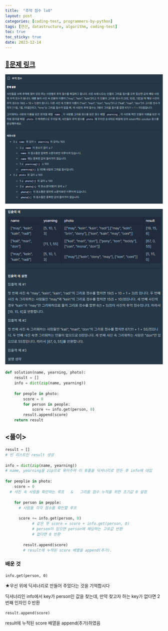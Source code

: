 ```yaml
---
title:  "추억 점수 lv0"
layout: post
categories: [coding-test, programmers-by-python] 
tags: [연산, datastructure, algorithm, coding-test]
toc: true
toc_sticky: true
date: 2023-12-14 
---
```


## [🌈문제 링크](https://school.programmers.co.kr/learn/courses/30/lessons/176963)

![Desktop View](/assets/img/programmers-py/2023-12-14-score-of-memory/0.png)

![Desktop View](/assets/img/programmers-py/2023-12-14-score-of-memory/1.png)

```python
def solution(name, yearning, photo):
    result = []
    info = dict(zip(name, yearning))
    
    for people in photo:        
        score = 0     
        for person in people:
            score += info.get(person, 0)
        result.append(score)
    return result
```

## <풀이>

```python
result = []
# 빈 리스트인 result 생성

info = dict(zip(name, yearning))
# name, yearning을 zip으로 묶어주며 이 튜플을 딕셔너리로 만든 후 info에 대입

for peoplie in photo:
    score = 0
  # 사진 속 사람들 확인하는 루프   &   그리움 점수 누적을 위한 초기값 0 설정

    for person in pepple:
      # 사람들 각각 점수를 확인할 루프

      score += info.get(person, 0)
			# 같은 뜻 score = score + info.get(person, 0)
			# person이 있으면 person에 해당하는 고유값 반환
			# 없다면 0 반환
			
		result.append(score)
		# result에 누적된 score 배열을 append(추가).  
```

### 배운 것

`info.get(person, 0)`

★우선 위에 딕셔너리로 만들어 주었다는 것을 기억합시다

딕셔너리인 info에서 key가 person인 값을 찾는데, 만약 찾고자 하는 key가 없다면 2번째 인자인 0 반환

`result.append(score)`

result에 누적된 score 배열을 append(추가)하였음